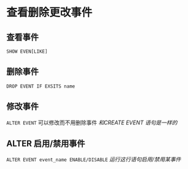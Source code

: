 # 查看删除更改事件


## 查看事件
`SHOW EVEN[LIKE]`

## 删除事件
`DROP EVENT IF EXSITS name`

## 修改事件
`ALTER EVENT` 可以修改而不用删除事件
_和CREATE EVENT 语句是一样的_

## ALTER 启用/禁用事件
`ALTER EVENT event_name ENABLE/DISABLE`
_运行这行语句启用/禁用某事件_


